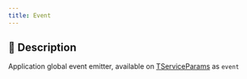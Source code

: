 ```yaml
---
title: Event
---
```

## 📝 Description

Application global event emitter, available on [TServiceParams](/docs/core/exports/TServiceParams) as `event`
